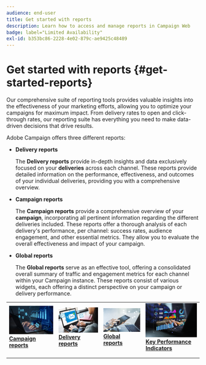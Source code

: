 ```yaml
---
audience: end-user
title: Get started with reports
description: Learn how to access and manage reports in Campaign Web
badge: label="Limited Availability"
exl-id: b353bc86-2228-4e02-879c-ae9425c48489
---
```


# Get started with reports {#get-started-reports}

Our comprehensive suite of reporting tools provides valuable insights into the effectiveness of your marketing efforts, allowing you to optimize your campaigns for maximum impact. From delivery rates to open and click-through rates, our reporting suite has everything you need to make data-driven decisions that drive results.​

Adobe Campaign offers three different reports:

* **Delivery reports**
    
    The **Delivery reports** provide in-depth insights and data exclusively focused on your **deliveries** across each channel. These reports provide detailed information on the performance, effectiveness, and outcomes of your individual deliveries, providing you with a comprehensive overview.


* **Campaign reports**

    The **Campaign reports** provide a comprehensive overview of your **campaign**, incorporating all pertinent information regarding the different deliveries included. These reports offer a thorough analysis of each delivery's performance, per channel: success rates, audience engagement, and other essential metrics. They allow you to evaluate the overall effectiveness and impact of your campaign. 


* **Global reports**

    The **Global reports** serve as an effective tool, offering a consolidated overall summary of traffic and engagement metrics for each channel within your Campaign instance. These reports consist of various widgets, each offering a distinct perspective on your campaign or delivery performance.

<table style="table-layout:fixed"><tr style="border: 0;">
<td>
<a href="campaign-reports.md">
<img alt="Validation" src="assets/do-not-localize/campaign_report.jpeg">
</a>
<div>
<a href="campaign-reports.md"><strong>Campaign reports</strong></a>
</div>
<p>
</td>
<td>
<a href="delivery-reports.md">
<img alt="Lead" src="assets/do-not-localize/email_report.jpeg">
</a>
<div><a href="delivery-reports.md"><strong>Delivery reports</strong>
</div>
<p>
</td>
<td>
<a href="global-reports.md">
<img alt="Infrequent" src="assets/do-not-localize/push_report.jpeg">
</a>
<div>
<a href="global-reports.md"><strong> Global reports<strong></strong></a>
</div>
<p></td>
<td>
<a href="kpis.md">
<img alt="Validation" src="assets/do-not-localize/kpis.jpeg">
</a>
<div>
<a href="kpis.md"><strong>Key Performance Indicators</strong></a>
</div>
<p>
</td>
</tr></table>

